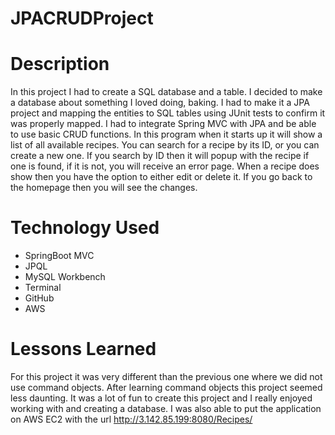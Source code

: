 # JPACRUDProject

# Description
In this project I had to create a SQL database and a table. I decided to make a database about something I loved doing, baking. I had to make it a JPA project and mapping the entities to SQL tables using JUnit tests to confirm it was properly mapped.
I had to integrate Spring MVC with JPA and be able to use basic CRUD functions.
In this program when it starts up it will show a list of all available recipes. You can search for a recipe by its ID, or you can create a new one. If you search by ID then it will popup with the recipe if one is found, if it is not, you will receive an error page. When a recipe does show then you have the option to either edit or delete it. If you go back to the homepage then you will see the changes.

# Technology Used
- SpringBoot MVC
- JPQL
- MySQL Workbench
- Terminal
- GitHub
- AWS

# Lessons Learned
For this project it was very different than the previous one where we did not use command objects. After learning command objects this project seemed less daunting. It was a lot of fun to create this project and I really enjoyed working with and creating a database.
I was also able to put the application on AWS EC2 with the url http://3.142.85.199:8080/Recipes/
